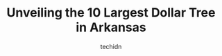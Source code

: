 ---
layout: ampstory
image: https://i0.wp.com/www.depkes.org/wp-content/uploads/2023/06/dollar-tree-0-in-arkansas-1685968618.jpeg?resize=640,853
author: techidn
featured: false
description: Discover the impressive array of Dollar Tree options in Arkansas, where you can find 10 of the largest Dollar Tree establishments in the area. From renowned classics to hidden gems, Arkansas
title: Unveiling the 10 Largest Dollar Tree in Arkansas
cover:
   title: Unveiling the 10 Largest Dollar Tree in Arkansas
   subtitle: Rickpate
   background: https://www.depkes.org/wp-content/uploads/2023/06/dollar-tree-0-in-arkansas-1685968618.jpeg

pages: 
 - layout: thirds
   top: <h1>#1 Dollar Tree</h1>
   bottom: "<p>I absolutely love this store! They have a little of everything. You cant walk in the store and not see at least 20 things you like !!</p>"
   background: https://www.depkes.org/wp-content/uploads/2023/06/dollar-tree-1-in-arkansas-1685968618.jpeg
   backgroundblur: true
 - layout: thirds
   top: <h1>#2 Dollar Tree</h1>
   bottom: "<p>1520 Military Rd Ste A, Benton, AR 72015, United States</p>"
   background: https://www.depkes.org/wp-content/uploads/2023/06/dollar-tree-2-in-arkansas-1685968619.jpeg
   cta:
      link: https://www.depkes.org/blog/unveiling-the-10-largest-dollar-tree-in-arkansas/
      text: Unveiling the 10 Largest Dollar Tree in Arkansas
 - layout: thirds
   top: <h1>#3 Dollar Tree</h1>
   bottom: "<p>3051 E Main St, Russellville, AR 72802, United States</p>"
   background: https://www.depkes.org/wp-content/uploads/2023/06/dollar-tree-3-in-arkansas-1685968619.jpeg
   cta:
      link: https://www.depkes.org/blog/unveiling-the-10-largest-dollar-tree-in-arkansas/
      text: Unveiling the 10 Largest Dollar Tree in Arkansas
 - layout: thirds
   top: <h1>#4 Dollar Tree</h1>
   bottom: "<p>204 S Rockwood Dr Ste D, Cabot, AR 72023, United States</p>"
   background: https://images.unsplash.com/photo-1597773150796-e5c14ebecbf5?ixlib=rb-4.0.3&ixid=MnwxMjA3fDB8MHxwaG90by1wYWdlfHx8fGVufDB8fHx8&auto=format&fit=crop&w=640&h=853&q=80
   cta:
      link: https://www.depkes.org/blog/unveiling-the-10-largest-dollar-tree-in-arkansas/
      text: Unveiling the 10 Largest Dollar Tree in Arkansas
 - layout: thirds
   top: <h1>#5 Dollar Tree</h1>
   bottom: "<p>105 Gregory Pl D, Jacksonville, AR 72076, United States</p>"
   background: https://images.unsplash.com/photo-1567095761054-7a02e69e5c43?ixlib=rb-4.0.3&ixid=MnwxMjA3fDB8MHxwaG90by1wYWdlfHx8fGVufDB8fHx8&auto=format&fit=crop&w=640&h=853&q=80
   cta:
      link: https://www.depkes.org/blog/unveiling-the-10-largest-dollar-tree-in-arkansas/
      text: Unveiling the 10 Largest Dollar Tree in Arkansas
 - layout: thirds
   top: <h1>#6 Dollar Tree</h1>
   bottom: "<p>1108 W Main St, Russellville, AR 72801, United States</p>"
   background: https://images.unsplash.com/photo-1524169358666-79f22534bc6e?ixlib=rb-4.0.3&ixid=MnwxMjA3fDB8MHxwaG90by1wYWdlfHx8fGVufDB8fHx8&auto=format&fit=crop&w=640&h=853&q=80
   cta:
      link: https://www.depkes.org/blog/unveiling-the-10-largest-dollar-tree-in-arkansas/
      text: Unveiling the 10 Largest Dollar Tree in Arkansas
 - layout: thirds
   top: <h1>#7 Dollar Tree</h1>
   bottom: "<p>9100 N Rodney Parham Rd #105, Little Rock, AR 72205, United States</p>"
   background: https://images.unsplash.com/photo-1561679660-d00ee1e0dc8e?ixlib=rb-4.0.3&ixid=MnwxMjA3fDB8MHxwaG90by1wYWdlfHx8fGVufDB8fHx8&auto=format&fit=crop&w=640&h=853&q=80
   cta:
      link: https://www.depkes.org/blog/unveiling-the-10-largest-dollar-tree-in-arkansas/
      text: Unveiling the 10 Largest Dollar Tree in Arkansas
 - layout: thirds
   middle: Continue reading...
   background: https://images.unsplash.com/photo-1614648718611-0635f29016cb?ixlib=rb-4.0.3&ixid=MnwxMjA3fDB8MHxwaG90by1wYWdlfHx8fGVufDB8fHx8&auto=format&fit=crop&w=640&h=853&q=80
   cta:
      link: https://www.depkes.org/blog/unveiling-the-10-largest-dollar-tree-in-arkansas/
      text: Unveiling the 10 Largest Dollar Tree in Arkansas
      
---